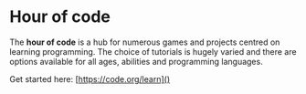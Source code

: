 # Hour of code

The **hour of code** is a hub for numerous games and projects centred on learning programming. The choice of tutorials is hugely varied and there are options available for all ages, abilities and programming languages.

Get started here: [https://code.org/learn]()